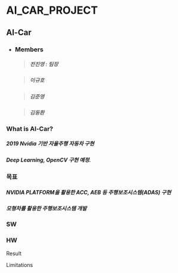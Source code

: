 # AI_CAR_PROJECT

## Al-Car

* ### Members

  > ##### 전진영 : 팀장

  > ##### 이규호

  > ##### 김준영 

  > ##### 김동환 


### What is Al-Car?

##### 2019 Nvidia 기반 자율주행 자동차 구현
##### Deep Learning, OpenCV 구현 예정.

### 목표

##### NVIDIA PLATFORM을 활용한 ACC, AEB 등 주행보조시스템(ADAS) 구현

##### 모형차를 활용한 주행보조시스템 개발

### SW

### HW

Result

Limitations
